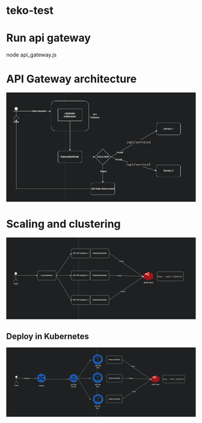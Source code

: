 # teko-test

# Run api gateway
node api_gateway.js

# API Gateway architecture
![alt text](image/basicmodel.png)

# Scaling and clustering
![alt text](image/scaling.png)

## Deploy in Kubernetes
![alt text](image/k8s-scaling.png)